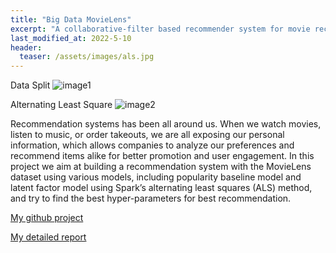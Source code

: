 ```yaml
---
title: "Big Data MovieLens"
excerpt: "A collaborative-filter based recommender system for movie recommendation"
last_modified_at: 2022-5-10
header:
  teaser: /assets/images/als.jpg
---
```


Data Split
![image1]({{site.url}}{{site.baseurl}}/assets/images/data_split.png)

Alternating Least Square
![image2]({{site.url}}{{site.baseurl}}/assets/images/als.jpg)



Recommendation systems has been all around us. When we watch movies, listen to music, or order takeouts, we are all exposing our personal information, which allows companies to analyze our preferences and recommend items alike for better promotion and user engagement. In this project we aim at building a recommendation system with the MovieLens dataset using various models, including popularity baseline model and latent factor model using Spark’s alternating least squares (ALS) method, and try to find the best hyper-parameters for best recommendation.

[My github project](https://github.com/cyberzzhhss/big_data_MovieLens)


[My detailed report](https://github.com/cyberzzhhss/big_data_MovieLens/blob/master/detailedReport.pdf)